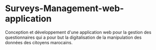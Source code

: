 # Surveys-Management-web-application
Conception et développement d'une application web pour la gestion des questionnaires qui a pour but la digitalisation de la manipulation des données des citoyens marocains.
